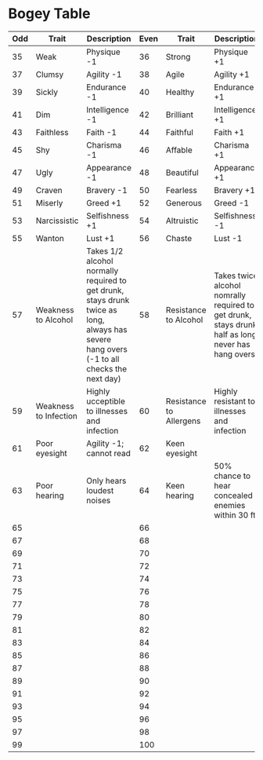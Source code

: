 # Bogey Table

Odd|Trait|Description|Even|Trait|Description
-|-|-|-|-|-
35 | Weak           | Physique -1               | 36 | Strong           | Physique +1
37 | Clumsy         | Agility -1                | 38 | Agile            | Agility +1
39 | Sickly         | Endurance -1              | 40 | Healthy          | Endurance +1
41 | Dim            | Intelligence -1           | 42 | Brilliant        | Intelligence +1
43 | Faithless      | Faith -1                  | 44 | Faithful         | Faith +1
45 | Shy            | Charisma -1               | 46 | Affable          | Charisma +1
47 | Ugly           | Appearance -1             | 48 | Beautiful        | Appearance +1
49 | Craven         | Bravery -1                | 50 | Fearless         | Bravery +1
51 | Miserly        | Greed +1                  | 52 | Generous         | Greed -1
53 | Narcissistic   | Selfishness +1            | 54 | Altruistic       | Selfishness -1
55 | Wanton         | Lust +1                   | 56 | Chaste           | Lust -1
57 | Weakness to Alcohol | Takes 1/2 alcohol normally required to get drunk, stays drunk twice as long, always has severe hang overs (-1 to all checks the next day) | 58 | Resistance to Alcohol | Takes twice alcohol nomrally required to get drunk, stays drunk half as long, never has hang overs
59 | Weakness to Infection | Highly ucceptible to illnesses and infection | 60 | Resistance to Allergens | Highly resistant to illnesses and infection
61 | Poor eyesight | Agility -1; cannot read | 62 | Keen eyesight |
63 | Poor hearing | Only hears loudest noises | 64 | Keen hearing | 50% chance to hear concealed enemies within 30 ft
65 | | | 66 | |
67 | | | 68 | |
69 | | | 70 | |
71 | | | 72 | |
73 | | | 74 | |
75 | | | 76 | |
77 | | | 78 | |
79 | | | 80 | |
81 | | | 82 | |
83 | | | 84 | |
85 | | | 86 | |
87 | | | 88 | |
89 | | | 90 | |
91 | | | 92 | |
93 | | | 94 | |
95 | | | 96 | |
97 | | | 98 | |
99 | | | 100 | |
